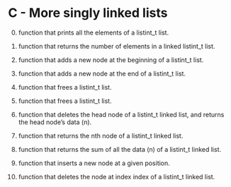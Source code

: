 # C - More singly linked lists

0. function that prints all the elements of a listint_t list.

1. function that returns the number of elements in a linked listint_t list.

2. function that adds a new node at the beginning of a listint_t list.

3. function that adds a new node at the end of a listint_t list.

4. function that frees a listint_t list.

5. function that frees a listint_t list.

6. function that deletes the head node of a listint_t linked list, and returns the head node’s data (n).

7. function that returns the nth node of a listint_t linked list.

8. function that returns the sum of all the data (n) of a listint_t linked list.

9. function that inserts a new node at a given position.

10. function that deletes the node at index index of a listint_t linked list.

